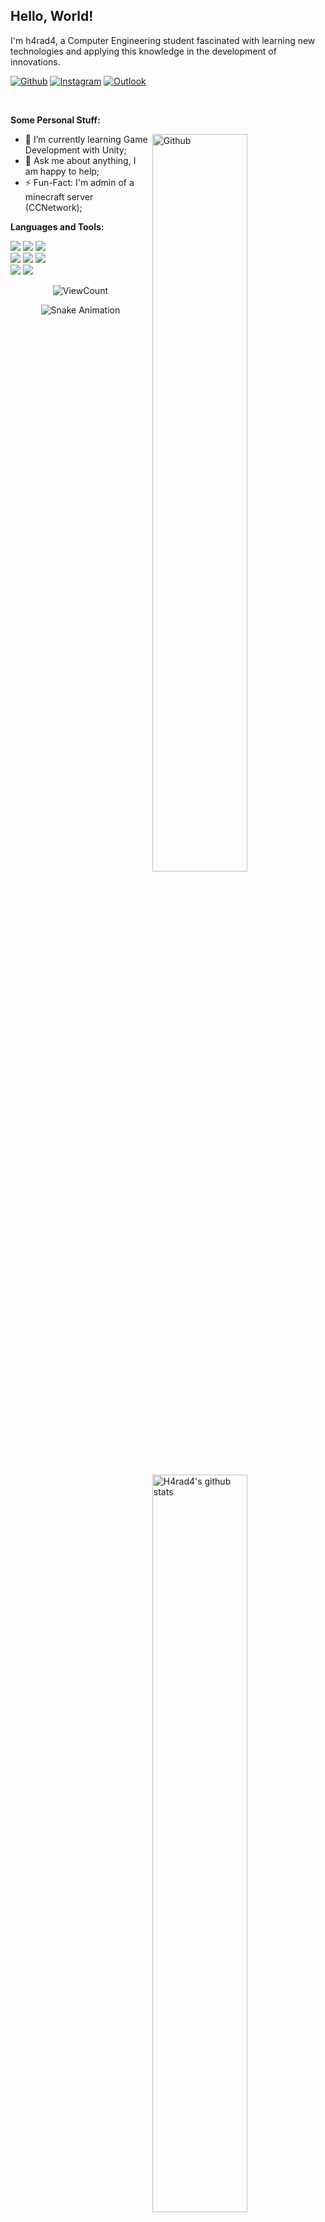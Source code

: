 <!-- Title -->
## Hello, World!

<p>
  I'm h4rad4, a Computer Engineering student fascinated with learning new technologies and applying this knowledge in the development of innovations.
</p>
<!-- Badges -->

[![Github](https://img.shields.io/badge/-Github-000?style=flat&logo=Github&logoColor=white)](https://github.com/h4rad4)
[![Instagram](https://img.shields.io/badge/-Instagram-c13584?style=flat&labelColor=c13584&logo=instagram&logoColor=white)](https://www.instagram.com/wyvdx/)
[![Outlook](https://img.shields.io/badge/-Outlook-0078D4?style=flat&logo=Microsoft-Outlook&logoColor=white)](mailto:williamharad@outlook.com)

&nbsp;


<!-- Talking about you -->
**Some Personal Stuff:**

<!-- Any image aligned to the right. Beware the width -->
<img width="55%" align="right" alt="Github" src="https://raw.githubusercontent.com/onimur/.github/master/.resources/git-header.svg" /> 

- 🌱 I’m currently learning Game Development with Unity; 
- 💬 Ask me about anything, I am happy to help;
- ⚡️ Fun-Fact: I'm admin of a minecraft server (CCNetwork);

**Languages and Tools:** 

<!-- Github readme stats-->
<p>
  <a href="https://github.com/h4rad4/handle-path-oz">
    <img width="55%" align="right" alt="H4rad4's github stats" src="https://github-readme-stats.vercel.app/api?username=h4rad4&show_icons=true&hide_border=true&theme=tokyonight" />
  </a>

  <!-- Languages and tools. -->
  <img src="https://img.shields.io/badge/C-00599C?style=for-the-badge&logo=c&logoColor=white">
  <img src="https://img.shields.io/badge/Python-FFD43B?style=for-the-badge&logo=python&logoColor=blue">
  <img src="https://img.shields.io/badge/MySQL-005C84?style=for-the-badge&logo=mysql&logoColor=white">
  <br />
  <img src="https://img.shields.io/badge/HTML5-E34F26?style=for-the-badge&logo=html5&logoColor=white">
  <img src="https://img.shields.io/badge/CSS3-1572B6?style=for-the-badge&logo=css3&logoColor=white">
  <img src="https://img.shields.io/badge/json-5E5C5C?style=for-the-badge&logo=json&logoColor=white">
  <br />
  <img src="https://img.shields.io/badge/GIT-E44C30?style=for-the-badge&logo=git&logoColor=white">
  <img src="https://img.shields.io/badge/GitHub-100000?style=for-the-badge&logo=github&logoColor=white">
  <br />
</p>

<!-- Hits/visitors -->
<p align="center">
  <img alt="ViewCount" src="https://views.whatilearened.today/views/github/onimur/h4rad4.svg" />
</p>

<div align="center">
  <img src="https://github.com/h4rad4/h4rad4/blob/output/github-contribution-grid-snake.svg" alt="Snake Animation"/>
</div>
